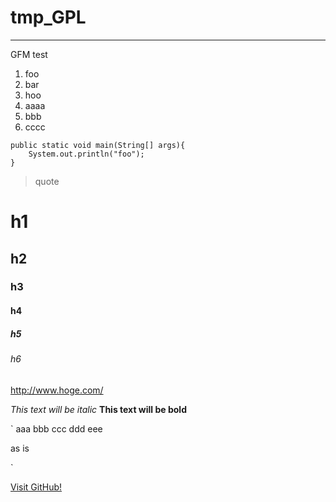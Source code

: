 # tmp_GPL

-----
GFM test

1. foo
1. bar
1. hoo
  3. aaaa
  2. bbb
  1. cccc

```
public static void main(String[] args){
    System.out.println("foo");
}
```

>quote

# h1
## h2
### h3
#### h4
##### h5
###### h6

http://www.hoge.com/

*This text will be italic*
**This text will be bold**

`
aaa bbb
  ccc ddd eee

as is 
  
`
  
[Visit GitHub!](https://www.github.com)



